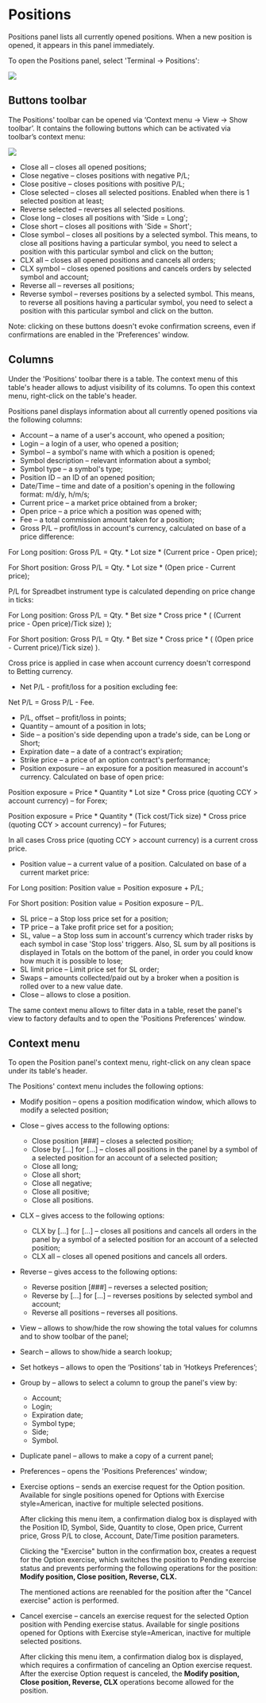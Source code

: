 # Positions

Positions panel lists all currently opened positions. When a new position is opened, it appears in this panel immediately.

To open the Positions panel, select 'Terminal -&gt; Positions':

![](../../../.gitbook/assets/11p.png)

## **Buttons toolbar**

The Positions' toolbar can be opened via ‘Context menu -&gt; View -&gt; Show toolbar’. It contains the following buttons which can be activated via toolbar’s context menu:

![](../../../.gitbook/assets/21p-small.png)

* Close all – closes all opened positions;
* Close negative – closes positions with negative P/L;
* Close positive – closes positions with positive P/L;
* Close selected – closes all selected positions. Enabled when there is 1 selected position at least;
* Reverse selected – reverses all selected positions.
* Close long – closes all positions with 'Side = Long';
* Close short – closes all positions with 'Side = Short';
* Close symbol – closes all positions by a selected symbol. This means, to close all positions having a particular symbol, you need to select a position with this particular symbol and click on the button;
* CLX all – closes all opened positions and cancels all orders;
* CLX symbol – closes opened positions and cancels orders by selected symbol and account;
* Reverse all – reverses all positions;
* Reverse symbol – reverses positions by a selected symbol. This means, to reverse all positions having a particular symbol, you need to select a position with this particular symbol and click on the button.

Note: clicking on these buttons doesn't evoke confirmation screens, even if confirmations are enabled in the 'Preferences' window.

## Columns

Under the 'Positions' toolbar there is a table. The context menu of this table's header allows to adjust visibility of its columns. To open this context menu, right-click on the table's header.

Positions panel displays information about all currently opened positions via the following columns:

* Account – a name of a user's account, who opened a position;
* Login – a login of a user, who opened a position;
* Symbol – a symbol's name with which a position is opened;
* Symbol description – relevant information about a symbol;
* Symbol type – a symbol's type;
* Position ID – an ID of an opened position;
* Date/Time – time and date of a position's opening in the following format: m/d/y, h/m/s;
* Current price – a market price obtained from a broker;
* Open price – a price which a position was opened with;
* Fee – a total commission amount taken for a position;
* Gross P/L – profit/loss in account's currency, calculated on base of a price difference:

For Long position: Gross P/L = Qty. \* Lot size \* \(Current price - Open price\);

For Short position: Gross P/L = Qty. \* Lot size \* \(Open price - Current price\);

P/L for Spreadbet instrument type is calculated depending on price change in ticks:

For Long position: Gross P/L = Qty. \* Bet size \* Cross price \* \( \(Current price - Open price\)/Tick size\) \);

For Short position: Gross P/L = Qty. \* Bet size \* Cross price \* \( \(Open price - Current price\)/Tick size\) \).

Cross price is applied in case when account currency doesn't correspond to Betting currency.

* Net P/L - profit/loss for a position excluding fee:

Net P/L = Gross P/L - Fee.

* P/L, offset – profit/loss in points;
* Quantity – amount of a position in lots;
* Side – a position's side depending upon a trade's side, can be Long or Short;
* Expiration date – a date of a contract's expiration;
* Strike price – a price of an option contract's performance;
* Position exposure – an exposure for a position measured in account's currency. Calculated on base of open price:

Position exposure = Price \* Quantity \* Lot size \* Cross price \(quoting CCY &gt; account currency\) – for Forex;

Position exposure = Price \* Quantity \* \(Tick cost/Tick size\) \* Cross price \(quoting CCY &gt; account currency\) – for Futures;

In all cases Cross price \(quoting CCY &gt; account currency\) is a current cross price.

* Position value – a current value of a position. Calculated on base of a current market price:

For Long position: Position value = Position exposure + P/L;

For Short position: Position value = Position exposure – P/L.

* SL price – a Stop loss price set for a position;
* TP price – a Take profit price set for a position;
* SL, value – a Stop loss sum in account's currency which trader risks by each symbol in case 'Stop loss' triggers. Also, SL sum by all positions is displayed in Totals on the bottom of the panel, in order you could know how much it is possible to lose;
* SL limit price – Limit price set for SL order;
* Swaps – amounts collected/paid out by a broker when a position is rolled over to a new value date.
* Close – allows to close a position.

The same context menu allows to filter data in a table, reset the panel's view to factory defaults and to open the 'Positions Preferences' window.

## Context menu

To open the Position panel's context menu, right-click on any clean space under its table's header.

The Positions' context menu includes the following options:

* Modify position – opens a position modification window, which allows to modify a selected position;
* Close – gives access to the following options:
  * Close position \[\#\#\#\] – closes a selected position;
  * Close by \[...\] for \[...\] – closes all positions in the panel by a symbol of a selected position for an account of a selected position;
  * Close all long;
  * Close all short;
  * Close all negative;
  * Close all positive;
  * Close all positions.
* CLX – gives access to the following options:
  * CLX by \[...\] for \[...\] – closes all positions and cancels all orders in the panel by a symbol of a selected position for an account of a selected position;
  * CLX all – closes all opened positions and cancels all orders.
* Reverse – gives access to the following options:
  * Reverse position \[\#\#\#\] – reverses a selected position;
  * Reverse by \[...\] for \[...\] – reverses positions by selected symbol and account;
  * Reverse all positions – reverses all positions.
* View – allows to show/hide the row showing the total values for columns and to show toolbar of the panel;
* Search – allows to show/hide a search lookup;
* Set hotkeys – allows to open the ‘Positions’ tab in ‘Hotkeys Preferences’;
* Group by – allows to select a column to group the panel's view by:
  * Account;
  * Login;
  * Expiration date;
  * Symbol type;
  * Side;
  * Symbol.
* Duplicate panel – allows to make a copy of a current panel;
* Preferences – opens the 'Positions Preferences' window;
* Exercise options – sends an exercise request for the Option position. Available for single positions opened for Options with Exercise style=American, inactive for multiple selected positions.

  After clicking this menu item, a confirmation dialog box is displayed with the Position ID, Symbol, Side, Quantity to close, Open price, Current price, Gross P/L to close, Account, Date/Time position parameters.

  Clicking the "Exercise" button in the confirmation box, creates a request for the Option exercise, which switches the position to Pending exercise status and prevents performing the following operations for the position: **Modify position, Close position, Reverse, CLX.**

  The mentioned actions are reenabled for the position after the "Cancel exercise" action is performed.

* Cancel exercise – cancels an exercise request for the selected Option position with Pending exercise status. Available for single positions opened for Options with Exercise style=American, inactive for multiple selected positions.

  After clicking this menu item, a confirmation dialog box is displayed, which requires a confirmation of canceling an Option exercise request. After the exercise Option request is canceled, the **Modify position, Close position, Reverse, CLX** operations become allowed for the position.

